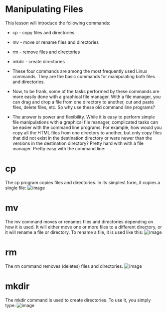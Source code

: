 # Manipulating Files
This lesson will introduce the following commands:

- cp - copy files and directories
- mv - move or rename files and directories
- rm - remove files and directories
- mkdir - create directories
- These four commands are among the most frequently used Linux commands. They are the basic commands for manipulating both files and directories.

- Now, to be frank, some of the tasks performed by these commands are more easily done with a graphical file manager. With a file manager, you can drag and drop a file from one directory to another, cut and paste files, delete files, etc. So why use these old command line programs?

- The answer is power and flexibility. While it is easy to perform simple file manipulations with a graphical file manager, complicated tasks can be easier with the command line programs. For example, how would you copy all the HTML files from one directory to another, but only copy files that did not exist in the destination directory or were newer than the versions in the destination directory? Pretty hard with with a file manager. Pretty easy with the command line:

# cp
The cp program copies files and directories. In its simplest form, it copies a single file:
![image](https://github.com/JoseCuevaRamos/Redes_Actividades_Jose_cueva/assets/150297438/800890ce-5fdf-4e58-9590-07476e27bc7b)

# mv
The mv command moves or renames files and directories depending on how it is used. It will either move one or more files to a different directory, or it will rename a file or directory. To rename a file, it is used like this:
![image](https://github.com/JoseCuevaRamos/Redes_Actividades_Jose_cueva/assets/150297438/95503ef0-1655-4584-a028-03a41fd5339f)

# rm
The rm command removes (deletes) files and directories.
![image](https://github.com/JoseCuevaRamos/Redes_Actividades_Jose_cueva/assets/150297438/0fa78f9a-97da-41bb-95e3-512a4990d9c7)

# mkdir
The mkdir command is used to create directories. To use it, you simply type:
![image](https://github.com/JoseCuevaRamos/Redes_Actividades_Jose_cueva/assets/150297438/24c3d996-0fea-49d2-9222-67ede1b68ce9)

